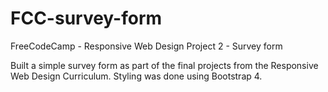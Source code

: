 # FCC-survey-form
FreeCodeCamp - Responsive Web Design Project 2 - Survey form

Built a simple survey form as part of the final projects from the Responsive Web Design Curriculum. Styling was done using Bootstrap 4.
